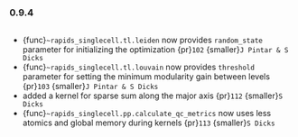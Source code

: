 ### 0.9.4

```{rubric} Features
```
* {func}`~rapids_singlecell.tl.leiden` now provides `random_state` parameter for initializing the optimization {pr}`102` {smaller}`J Pintar & S Dicks`
* {func}`~rapids_singlecell.tl.louvain` now provides `threshold` parameter for setting the minimum modularity gain between levels {pr}`103` {smaller}`J Pintar & S Dicks`
* added a kernel for sparse sum along the major axis {pr}`112` {smaller}`S Dicks`
* {func}`~rapids_singlecell.pp.calculate_qc_metrics` now uses less atomics and global memory during kernels {pr}`113` {smaller}`S Dicks`
